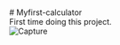 <br># Myfirst-calculator
<br>First time doing this project.
<br>![Capture](https://user-images.githubusercontent.com/91603324/135465340-f1001ee6-5365-49c1-bfd3-b55383cc6901.PNG)
